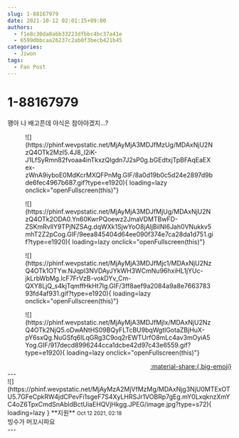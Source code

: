 ```yaml
---
slug: 1-88167979
date: 2021-10-12 02:01:15+09:00
authors:
  - f1e8c30da8abb33223dfbbc4bc37a41e
  - 6599dbbcaa26237c2ab0f3becb421b45
categories:
  - Jiwon
tags:
  - Fan Post
---
```


# 1-88167979

<div class="post-container" markdown="1">
<div class="content-container md-sidebar__scrollwrap" markdown="1">

꽹아 나 배고픈데 야식은 참아야겠지...?
<figure markdown="1">
![](https://phinf.wevpstatic.net/MjAyMjA3MDJfMzUg/MDAxNjU2NzQ4OTk2MzI5.4J8_l2iK-J1LfSyRmn82fvoaa4inTkxzQlgdn7J2sP0g.bGEdtxjTpBFAqEaEXex-zWnA9iyboE0MdKcrMXQFPnMg.GIF/8a0d19b0c5d24e2897d9bde6fec4967b687.gif?type=e1920){ loading=lazy onclick="openFullscreen(this)"}
</figure>

<figure markdown="1">
![](https://phinf.wevpstatic.net/MjAyMjA3MDJfMjUg/MDAxNjU2NzQ4OTk2ODA0.Yn60KwrPQoewz2JmaVDMTBwFD-ZSKmRvllY9TPjNZSAg.dqWXk1SjwYoO8jAljBilNl6Jah0VNukkv5mhT2Z2pCog.GIF/9eea845404d64ee090f374e7ca28da1d751.gif?type=e1920){ loading=lazy onclick="openFullscreen(this)"}
</figure>

<figure markdown="1">
![](https://phinf.wevpstatic.net/MjAyMjA3MDJfMjc1/MDAxNjU2NzQ4OTk1OTYw.NJqpl3NVDAyJYkWH3WCmNu96hxiHL1jYUc-jkLrbWbMg.lcF7FrVzB-vokDYv_Cm-QXY8LjQ_s4kjTqmffHkHt7Ig.GIF/3ff8aef9a2084a9a8e766378393fd4af931.gif?type=e1920){ loading=lazy onclick="openFullscreen(this)"}
</figure>

<figure markdown="1">
![](https://phinf.wevpstatic.net/MjAyMjA3MDJfMjIx/MDAxNjU2NzQ4OTk2NjQ5.oDwANtHS09BQyFLTcBU9bqWgtlGotaZBjHuX-pY6sxQg.NuGSfq6ILqGRg3C9oq2rEWTUrfO8mLc4av3mOyiA5Yog.GIF/917decd8996244cca1dcbe42d97c43e6559.gif?type=e1920){ loading=lazy onclick="openFullscreen(this)"}
</figure>


</div>
</div>

<div style="text-align: right;" markdown="1">
<a href="https://weverse.io/fromis9/fanpost/1-88167979" style="text-align: right;">:material-share:{.big-emoji}</a>
</div>
---

<div class="comments-container md-sidebar__scrollwrap" markdown="1">
<div class="comment" markdown="1">
<div class='id-container' markdown="1">
![](https://phinf.wevpstatic.net/MjAyMzA2MjVfMzMg/MDAxNjg3NjU0MTExOTU5.7GFeCpkRW4jdCPevFi1sgeF7S4XyLHRSJr1VOBRp7gEg.mY0LxqknzXmYC4oZ6TpxCmdSnAbldBctUiaEHQVjHkgg.JPEG/image.jpg?type=s72){ loading=lazy }
**<span class="artist">지원</span>** <small>Oct 12 2021, 02:18</small><br>
</div>
<div class='comment-body' markdown="1">
빙수가 머꼬시파요
</div>
</div>
</div>
---
